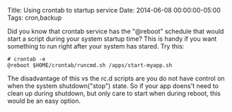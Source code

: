 Title: Using crontab to startup service
Date: 2014-06-08 00:00:00-05:00
Tags: cron,backup


Did you know that crontab service has the "@reboot" schedule that would start a script during your system startup time? This is handy if you want something to run right after your system has stared. Try this:

```
# crontab -e
@reboot $HOME/crontab/runcmd.sh /apps/start-myapp.sh
```
The disadvantage of this vs the rc.d scripts are you do not have control on when the system shutdown("stop") state. So if your app doens't need to clean up during shutdown, but only care to start when during reboot, this would be an easy option.

